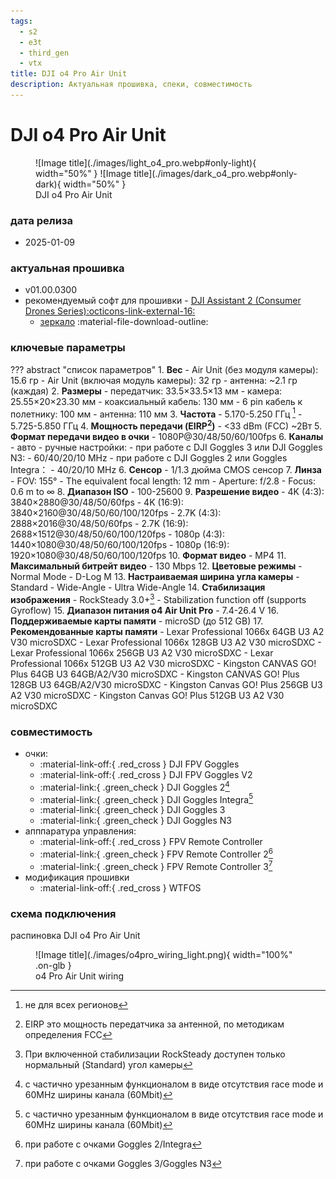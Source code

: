 ```yaml
---
tags:
  - s2
  - e3t
  - third_gen
  - vtx
title: DJI o4 Pro Air Unit
description: Актуальная прошивка, спеки, совместимость
---
```

# DJI o4 Pro Air Unit
<figure markdown="span">
  ![Image title](./images/light_o4_pro.webp#only-light){ width="50%" }
  ![Image title](./images/dark_o4_pro.webp#only-dark){ width="50%" }
  <figcaption>DJI o4 Pro Air Unit</figcaption>
</figure>

### дата релиза
- 2025-01-09

### актуальная прошивка
- v01.00.0300
- рекомендуемый софт для прошивки - <a href="https://www.dji.com/downloads/softwares/dji-assistant-2-consumer-drones-series" target="_blank">DJI Assistant 2 (Consumer Drones Series):octicons-link-external-16:</a>
    - [зеркало](https://www.djifpv.ru/knowledge_base/dji_assistant/#dji-assistant-2-consumer-drone-series) :material-file-download-outline:

### ключевые параметры
??? abstract "список параметров"
    1. **Вес**
        - Air Unit (без модуля камеры): 15.6 гр
        - Air Unit (включая модуль камеры): 32 гр
        - антенна: ~2.1 гр (каждая)
    2. **Размеры**
        - передатчик: 33.5×33.5×13 мм
        - камера: 25.55×20×23.30 мм
        - коаксиальный кабель: 130 мм
        - 6 pin кабель к полетнику: 100 мм
        - антенна: 110 мм
    3. **Частота**
        - 5.170-5.250 ГГц [^1]
        - 5.725-5.850 ГГц
    4. **Мощность передачи (EIRP[^2])**
        - <33 dBm (FCC) ~2Вт
    5. **Формат передачи видео в очки**
        - 1080P@30/48/50/60/100fps
    6. **Каналы**
        - авто
        - ручные настройки:
            - при работе с DJI Goggles 3 или DJI Goggles N3:
            - 60/40/20/10 MHz
            - при работе с DJI Goggles 2 или Goggles Integra：
            - 40/20/10 MHz
    6. **Сенсор**
        - 1/1.3 дюйма CMOS сенсор
    7. **Линза**
        - FOV: 155°
        - The equivalent focal length: 12 mm
        - Aperture: f/2.8
        - Focus: 0.6 m to ∞ 
    8. **Диапазон ISO**
        - 100-25600 
    9. **Разрешение видео**
        - 4K (4:3): 3840×2880@30/48/50/60fps
        - 4K (16:9): 3840×2160@30/48/50/60/100/120fps
        - 2.7K (4:3): 2888×2016@30/48/50/60fps
        - 2.7K (16:9): 2688×1512@30/48/50/60/100/120fps
        - 1080p (4:3): 1440×1080@30/48/50/60/100/120fps
        - 1080p (16:9): 1920×1080@30/48/50/60/100/120fps
    10. **Формат видео**
        - MP4
    11. **Максимальный битрейт видео**
        - 130 Mbps
    12. **Цветовые режимы**
        - Normal Mode
        - D-Log M
    13. **Настраиваемая ширина угла камеры**
        - Standard
        - Wide-Angle
        - Ultra Wide-Angle
    14. **Стабилизация изображения**
        - RockSteady 3.0+[^3]
        - Stabilization function off (supports Gyroflow)
    15. **Диапазон питания o4 Air Unit Pro**
        - 7.4-26.4 V
    16. **Поддерживаемые карты памяти**
        - microSD (до 512 GB)
    17. **Рекомендованные карты памяти**
        - Lexar Professional 1066x 64GB U3 A2 V30 microSDXC
        - Lexar Professional 1066x 128GB U3 A2 V30 microSDXC
        - Lexar Professional 1066x 256GB U3 A2 V30 microSDXC
        - Lexar Professional 1066x 512GB U3 A2 V30 microSDXC
        - Kingston CANVAS GO! Plus 64GB U3 64GB/A2/V30 microSDXC
        - Kingston CANVAS GO! Plus 128GB U3 64GB/A2/V30 microSDXC
        - Kingston Canvas GO! Plus 256GB U3 A2 V30 microSDXC
        - Kingston Canvas GO! Plus 512GB U3 A2 V30 microSDXC

### совместимость
* очки:
    * :material-link-off:{ .red_cross } DJI FPV Goggles
    * :material-link-off:{ .red_cross } DJI FPV Goggles V2
    * :material-link:{ .green_check } DJI Goggles 2[^4]
    * :material-link:{ .green_check } DJI Goggles Integra[^5]
    * :material-link:{ .green_check } DJI Goggles 3
    * :material-link:{ .green_check } DJI Goggles N3
* апппаратура управления:
    * :material-link-off:{ .red_cross } FPV Remote Controller 
    * :material-link:{ .green_check } FPV Remote Controller 2[^6]
    * :material-link:{ .green_check } FPV Remote Controller 3[^7]
* модификация прошивки
    * :material-link-off:{ .red_cross } WTFOS

### схема подключения

распиновкa DJI o4 Pro Air Unit 

<figure markdown="span">
![Image title](./images/o4pro_wiring_light.png){ width="100%" .on-glb }
<figcaption>o4 Pro Air Unit wiring</figcaption>
</figure>

[^1]: не для всех регионов
[^2]: EIRP это мощность передатчика за антенной, по методикам определения FCC
[^3]: При включенной стабилизации RockSteady доступен только нормальный (Standard) угол камеры
[^4]: с частично урезанным функционалом в виде отсутствия race mode и 60MHz ширины канала (60Mbit) 
[^5]: с частично урезанным функционалом в виде отсутствия race mode и 60MHz ширины канала (60Mbit) 
[^6]: при работе с очками Goggles 2/Integra
[^7]: при работе с очками Goggles 3/Goggles N3
